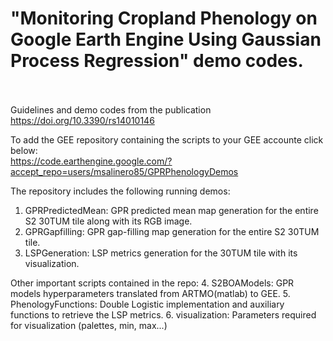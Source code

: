 # "Monitoring Cropland Phenology on Google Earth Engine Using Gaussian Process Regression" demo codes.
\
\
Guidelines and demo codes from the publication https://doi.org/10.3390/rs14010146

To add the GEE repository containing the scripts to your GEE accounte click below:\
https://code.earthengine.google.com/?accept_repo=users/msalinero85/GPRPhenologyDemos

The repository includes the following running demos:
1. GPRPredictedMean: GPR predicted mean map generation for the entire S2 30TUM tile along with its RGB image. 
2. GPRGapfilling: GPR gap-filling map generation for the entire S2 30TUM tile.
3. LSPGeneration: LSP metrics generation for the 30TUM tile with its visualization.

Other important scripts contained in the repo:
4. S2BOAModels: GPR models hyperparameters translated from ARTMO(matlab) to GEE.
5. PhenologyFunctions: Double Logistic implementation and auxiliary functions to retrieve the LSP metrics.
6. visualization: Parameters required for visualization (palettes, min, max...) 
